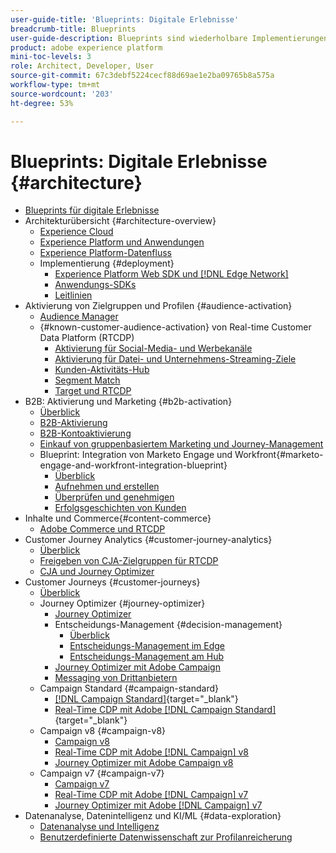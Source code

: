 ```yaml
---
user-guide-title: 'Blueprints: Digitale Erlebnisse'
breadcrumb-title: Blueprints
user-guide-description: Blueprints sind wiederholbare Implementierungen, die bekannte Geschäftsprobleme adressieren und Architekturdiagramme, technische Überlegungen und Links zu relevanter Dokumentation enthalten.
product: adobe experience platform
mini-toc-levels: 3
role: Architect, Developer, User
source-git-commit: 67c3debf5224cecf88d69ae1e2ba09765b8a575a
workflow-type: tm+mt
source-wordcount: '203'
ht-degree: 53%

---
```



# Blueprints: Digitale Erlebnisse {#architecture}

+ [Blueprints für digitale Erlebnisse](/help/blueprints/overview.md)
+ Architekturübersicht {#architecture-overview}
   + [Experience Cloud](/help/blueprints/experience-platform/experience-cloud.md)
   + [Experience Platform und Anwendungen](/help/blueprints/experience-platform/platform-applications.md)
   + [Experience Platform-Datenfluss](/help/blueprints/experience-platform/platform-data-flow.md)
   + Implementierung {#deployment}
      + [Experience Platform Web SDK und  [!DNL Edge Network]](/help/blueprints/experience-platform/deployment/websdk.md)
      + [Anwendungs-SDKs](/help/blueprints/experience-platform/deployment/appsdk.md)
      + [Leitlinien](/help/blueprints/experience-platform/deployment/guardrails.md)
+ Aktivierung von Zielgruppen und Profilen {#audience-activation}
   + [Audience Manager](/help/blueprints/audience-activation/AAM.md)
   + {#known-customer-audience-activation} von Real-time Customer Data Platform (RTCDP)
      + [Aktivierung für Social-Media- und Werbekanäle](/help/blueprints/audience-activation/advertising-activation.md)
      + [Aktivierung für Datei- und Unternehmens-Streaming-Ziele](/help/blueprints/audience-activation/enterprise-destinations.md)
      + [Kunden-Aktivitäts-Hub](/help/blueprints/audience-activation/customer-activity.md)
      + [Segment Match](/help/blueprints/audience-activation/segment-match.md)
      + [Target und RTCDP](/help/blueprints/audience-activation/RTCDP-Target.md)
+ B2B: Aktivierung und Marketing {#b2b-activation}
   + [Überblick](/help/blueprints/b2b/overview.md)
   + [B2B-Aktivierung](/help/blueprints/b2b/b2bactivation.md)
   + [B2B-Kontoaktivierung](/help/blueprints/b2b/b2b-account-activation.md)
   + [Einkauf von gruppenbasiertem Marketing und Journey-Management](/help/blueprints/b2b/b2b-buying-group-journeys.md)
   + Blueprint: Integration von Marketo Engage und Workfront{#marketo-engage-and-workfront-integration-blueprint}
      + [Überblick](/help/blueprints/b2b/marketo-engage-and-workfront-integration-blueprint/overview.md)
      + [Aufnehmen und erstellen](/help/blueprints/b2b/marketo-engage-and-workfront-integration-blueprint/intake-and-create.md)
      + [Überprüfen und genehmigen](/help/blueprints/b2b/marketo-engage-and-workfront-integration-blueprint/review-and-approve-blueprint.md)
      + [Erfolgsgeschichten von Kunden](/help/blueprints/b2b/marketo-engage-and-workfront-integration-blueprint/customer-success-stories.md)
+ Inhalte und Commerce{#content-commerce}
   + [Adobe Commerce und RTCDP](/help/blueprints/content-commerce/commerce/commerce-rtcdp.md)
+ Customer Journey Analytics {#customer-journey-analytics}
   + [Überblick](/help/blueprints/customer-journey-analytics/overview.md)
   + [Freigeben von CJA-Zielgruppen für RTCDP](/help/blueprints/customer-journey-analytics/cja-rtcdp.md)
   + [CJA und Journey Optimizer](/help/blueprints/customer-journey-analytics/cja-ajo.md)
+ Customer Journeys {#customer-journeys}
   + [Überblick](/help/blueprints/customer-journeys/overview.md)
   + Journey Optimizer {#journey-optimizer}
      + [Journey Optimizer](/help/blueprints/customer-journeys/journey-optimizer.md)
      + Entscheidungs-Management {#decision-management}
         + [Überblick](/help/blueprints/customer-journeys/decision_management/decision-management-overview.md)
         + [Entscheidungs-Management im Edge](/help/blueprints/customer-journeys/decision_management/decision-management-edge.md)
         + [Entscheidungs-Management am Hub](/help/blueprints/customer-journeys/decision_management/decision-management-hub.md)
      + [Journey Optimizer mit Adobe Campaign](/help/blueprints/customer-journeys/ajo-and-campaign.md)
      + [Messaging von Drittanbietern](/help/blueprints/customer-journeys/3rd-party-messaging.md)
   + Campaign Standard {#campaign-standard}
      + [[!DNL Campaign Standard]](https://experienceleague.adobe.com/docs/campaign-standard.html?lang=de){target="_blank"}
      + [Real-Time CDP mit Adobe [!DNL Campaign Standard]](https://experienceleague.adobe.com/docs/campaign-standard/using/integrating-with-adobe-cloud/adobe-experience-platform/aep-sources-destinations/get-started-sources-destinations.html?lang=de){target="_blank"}
   + Campaign v8 {#campaign-v8}
      + [Campaign v8](/help/blueprints/customer-journeys/campaign-v8.md)
      + [Real-Time CDP mit Adobe [!DNL Campaign] v8](/help/blueprints/customer-journeys/rtcdp-and-campaign-v8.md)
      + [Journey Optimizer mit Adobe Campaign v8](/help/blueprints/customer-journeys/ajo-and-campaign-v8.md)
   + Campaign v7 {#campaign-v7}
      + [Campaign v7](/help/blueprints/customer-journeys/campaign-v7.md)
      + [Real-Time CDP mit Adobe [!DNL Campaign] v7](/help/blueprints/customer-journeys/rtcdp-and-campaign.md)
      + [Journey Optimizer mit Adobe [!DNL Campaign] v7](/help/blueprints/customer-journeys/ajo-and-campaign-v7.md)
+ Datenanalyse, Datenintelligenz und KI/ML {#data-exploration}
   + [Datenanalyse und Intelligenz](/help/blueprints/data-insights/analysis.md)
   + [Benutzerdefinierte Datenwissenschaft zur Profilanreicherung](/help/blueprints/data-insights/data-science.md)
